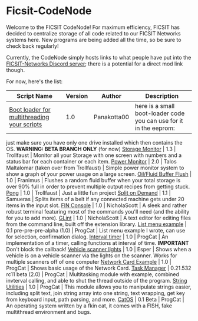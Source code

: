 # Ficsit-CodeNode
Welcome to the FICSIT CodeNode!  For maximum efficiency, FICSIT has decided to centralize storage of all code related to our FICSIT Networks systems here.  New programs are being added all the time, so be sure to check back regularly!

Currently, the CodeNode simply hosts links to what people have put into the [FICSIT-Networks Discord server](https://discord.gg/3VfZ6Da); there is a potential for a direct mod link though.

For now, here's the list:

Script Name | Version | Author | Description
------------|-------------|-------------|------------|
[Boot loader for multithreading your scripts](https://pastebin.com/gMcYkDhR) | 1.0 | Panakotta00 | here is a small boot-loader code you can use for it in the eeprom:
just make sure you have only one drive installed which then contains the OS.  **WARNING: BETA BRANCH ONLY** (for now)
[Storage Monitor](https://pastebin.com/jKbt60Lk) | 1.3 | Trollfaust | Monitor all your Storage with one screen with numbers and a status bar for each container or each item.
[Power Monitor](https://pastebin.com/DDy1sRUq) | 2.0 | Talos Maltalomar (taken over from Trollfaust) | Simple power monitor system to show a graph of your power usage on a large screen.
[Oil/Fluid Buffer Flush](https://github.com/Carnaxus/Ficsit-CodeNode/blob/master/buffernooverflow.txt) | 1.0 | Franimus | Flushes a random fluid buffer when your total storage is over 90% full in order to prevent multiple output recipes from getting stuck.
[Pong](https://pastebin.com/KyB1tKmT) | 1.0 | Trollfaust | Just a little fun project
[Split on Demand](https://pastebin.com/UsTwi3Q5) | 1.1 | Samueras | Splits items of a belt if any connected machine gets under 20 items in the input slot. 
[FIN Console](https://pastebin.com/0LUgUxqD) | 1.0 | NicholaScott | A sleek and rather robust terminal featuring most of the commands you'll need (and the ability for you to add more).
[GLint](https://pastebin.com/sVSS1GtQ) | 1.0 | NicholaScott | A text editor for editing files from the command line, built off the extension library.
[List menu example](https://gitlab.com/-/snippets/2003105) | 0.1 pre-pre-pre-alpha (1.0) | ProgCat | List menu example I wrote, can use for selection, confirmation dialog.
[Interval timer](https://gitlab.com/-/snippets/2004629) | 1.0 | ProgCat | An implementation of a timer, calling functions at interval of time.  **IMPORTANT** Don't block the callback!
[Vehicle scanner lights](https://github.com/Carnaxus/Ficsit-CodeNode/blob/master/Vehicle_Scanner_Lights.txt) | 1.0 | Esper | Shows when a vehicle is on a vehicle scanner via the lights on the scanner.  Works for multiple scanners off of one computer
[Network Card Example](https://gitlab.com/-/snippets/2005597) | 1.0 | ProgCat | Shows basic usage of the Network Card.
[Task Manager](https://gitlab.com/-/snippets/2005931) | 0.21.532 rc11 beta (2.0) | ProgCat | Multitasking module with example, combined invterval calling, and able to shut the thread outside of the program.
[String Utilities](https://gitlab.com/-/snippets/2007247) | 1.0 | ProgCat | This module allows you to manipulate strings easier, including split text, join string array into one string, text wrapping, get key from keyboard input, path parsing, and more.
[CatOS](https://gitlab.com/progcat/catos) | 0.1 Beta | ProgCat | An operating system written by a fkin cat, it comes with a FISH, fake multithread environment and bugs.
